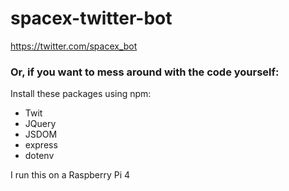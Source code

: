 # spacex-twitter-bot

https://twitter.com/spacex_bot

### Or, if you want to mess around with the code yourself:

Install these packages using npm:
* Twit
* JQuery
* JSDOM
* express
* dotenv

I run this on a Raspberry Pi 4
